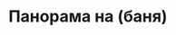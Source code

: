 ---
layout: panorama
parent: '/projects/private/between-the-mountains-and-the-city'
image: 'http://hub.acherno.com/svn/mezhdu-planinata-i-grada/Site/Panorami/Vladimir_Rez_Banq_Panorama.jpg'
title: 'Панорама на (баня)'
sitemap: false
---